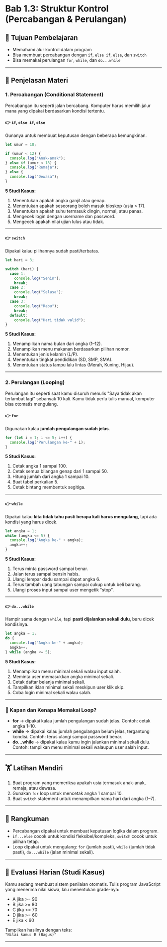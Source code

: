 # Bab 1.3: Struktur Kontrol (Percabangan & Perulangan)

## 🎯 Tujuan Pembelajaran
- Memahami alur kontrol dalam program
- Bisa membuat percabangan dengan `if`, `else if`, `else`, dan `switch`
- Bisa memakai perulangan `for`, `while`, dan `do...while`

---

## 📝 Penjelasan Materi

### 1. Percabangan (Conditional Statement)
Percabangan itu seperti jalan bercabang. Komputer harus memilih jalur mana yang dipakai berdasarkan kondisi tertentu.

#### 👉 `if`, `else if`, `else`
Gunanya untuk membuat keputusan dengan beberapa kemungkinan.

```javascript
let umur = 18;

if (umur < 12) {
  console.log("Anak-anak");
} else if (umur < 18) {
  console.log("Remaja");
} else {
  console.log("Dewasa");
}
```

**5 Studi Kasus:**
1. Menentukan apakah angka ganjil atau genap.
2. Menentukan apakah seseorang boleh masuk bioskop (usia > 17).
3. Menentukan apakah suhu termasuk dingin, normal, atau panas.
4. Mengecek login dengan username dan password.
5. Mengecek apakah nilai ujian lulus atau tidak.

---

#### 👉 `switch`
Dipakai kalau pilihannya sudah pasti/terbatas.

```javascript
let hari = 3;

switch (hari) {
  case 1:
    console.log("Senin");
    break;
  case 2:
    console.log("Selasa");
    break;
  case 3:
    console.log("Rabu");
    break;
  default:
    console.log("Hari tidak valid");
}
```

**5 Studi Kasus:**
1. Menampilkan nama bulan dari angka (1–12).
2. Menampilkan menu makanan berdasarkan pilihan nomor.
3. Menentukan jenis kelamin (L/P).
4. Menentukan tingkat pendidikan (SD, SMP, SMA).
5. Menentukan status lampu lalu lintas (Merah, Kuning, Hijau).

---

### 2. Perulangan (Looping)
Perulangan itu seperti saat kamu disuruh menulis "Saya tidak akan terlambat lagi" sebanyak 10 kali. Kamu tidak perlu tulis manual, komputer bisa otomatis mengulang.

#### 👉 `for`
Digunakan kalau **jumlah pengulangan sudah jelas**.

```javascript
for (let i = 1; i <= 5; i++) {
  console.log("Perulangan ke-" + i);
}
```

**5 Studi Kasus:**
1. Cetak angka 1 sampai 100.
2. Cetak semua bilangan genap dari 1 sampai 50.
3. Hitung jumlah dari angka 1 sampai 10.
4. Buat tabel perkalian 5.
5. Cetak bintang membentuk segitiga.

---

#### 👉 `while`
Dipakai kalau **kita tidak tahu pasti berapa kali harus mengulang**, tapi ada kondisi yang harus dicek.

```javascript
let angka = 1;
while (angka <= 5) {
  console.log("Angka ke-" + angka);
  angka++;
}
```

**5 Studi Kasus:**
1. Terus minta password sampai benar.
2. Jalan terus sampai bensin habis.
3. Ulangi lempar dadu sampai dapat angka 6.
4. Terus tambah uang tabungan sampai cukup untuk beli barang.
5. Ulangi proses input sampai user mengetik "stop".

---

#### 👉 `do...while`
Hampir sama dengan `while`, tapi **pasti dijalankan sekali dulu**, baru dicek kondisinya.

```javascript
let angka = 1;
do {
  console.log("Angka ke-" + angka);
  angka++;
} while (angka <= 5);
```

**5 Studi Kasus:**
1. Menampilkan menu minimal sekali walau input salah.
2. Meminta user memasukkan angka minimal sekali.
3. Cetak daftar belanja minimal sekali.
4. Tampilkan iklan minimal sekali meskipun user klik skip.
5. Coba login minimal sekali walau salah.

---

### 📌 Kapan dan Kenapa Memakai Loop?
- **for** → dipakai kalau jumlah pengulangan sudah jelas. Contoh: cetak angka 1–10.
- **while** → dipakai kalau jumlah pengulangan belum jelas, tergantung kondisi. Contoh: terus ulangi sampai password benar.
- **do...while** → dipakai kalau kamu ingin jalankan minimal sekali dulu. Contoh: tampilkan menu minimal sekali walaupun user salah input.

---

## 🏋️ Latihan Mandiri
1. Buat program yang memeriksa apakah usia termasuk anak-anak, remaja, atau dewasa.
2. Gunakan `for` loop untuk mencetak angka 1 sampai 10.
3. Buat `switch` statement untuk menampilkan nama hari dari angka (1–7).

---

## 📝 Rangkuman
- Percabangan dipakai untuk membuat keputusan logika dalam program.
- `if...else` cocok untuk kondisi fleksibel/kompleks, `switch` cocok untuk pilihan tetap.
- Loop dipakai untuk mengulang: `for` (jumlah pasti), `while` (jumlah tidak pasti), `do...while` (jalan minimal sekali).

---

## 🎯 Evaluasi Harian (Studi Kasus)
Kamu sedang membuat sistem penilaian otomatis. Tulis program JavaScript yang menerima nilai siswa, lalu menentukan grade-nya:

- A jika >= 90  
- B jika >= 80  
- C jika >= 70  
- D jika >= 60  
- E jika < 60  

Tampilkan hasilnya dengan teks:  
`"Nilai kamu: B (Bagus)"`

---


